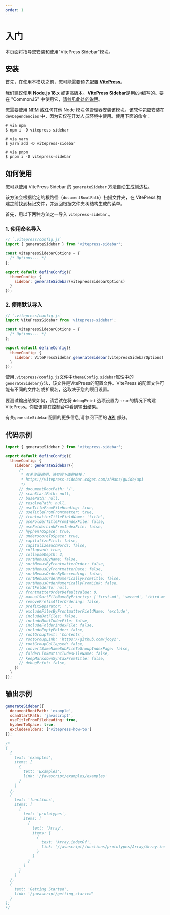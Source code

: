 ```yaml
---
order: 1
---
```


# 入门

本页面将指导您安装和使用"VitePress Sidebar"模块。

## 安装

首先，在使用本模块之前，您可能需要预先配置 **[VitePress](https://vitepress.dev)**。

我们建议使用 **Node.js 18.x** 或更高版本。**VitePress Sidebar**是用`ESM`编写的。要在 "CommonJS" 中使用它，[请参见此处的说明](/zhHans/troubleshooting/err-require-esm)。

您需要使用 [NPM](https://www.npmjs.com/package/vitepress-sidebar) 或任何其他 Node 模块包管理器安装该模块。该软件包应安装在 `devDependencies` 中，因为它仅在开发人员环境中使用。使用下面的命令：

```shell
# via npm
$ npm i -D vitepress-sidebar

# via yarn
$ yarn add -D vitepress-sidebar

# via pnpm
$ pnpm i -D vitepress-sidebar
```

## 如何使用

您可以使用 VitePress Sidebar 的 `generateSidebar` 方法自动生成侧边栏。

该方法会根据给定的根路径（`documentRootPath`）扫描文件夹，在 VitePress 构建之前找到标记文件，并返回根据文件夹树结构生成的菜单。

首先，用以下两种方法之一导入 `vitepress-sidebar` 。

### 1. 使用命名导入

```javascript
// `.vitepress/config.js`
import { generateSidebar } from 'vitepress-sidebar';

const vitepressSidebarOptions = {
  /* Options... */
};

export default defineConfig({
  themeConfig: {
    sidebar: generateSidebar(vitepressSidebarOptions)
  }
});
```

### 2. 使用默认导入

```javascript
// `.vitepress/config.js`
import VitePressSidebar from 'vitepress-sidebar';

const vitepressSidebarOptions = {
  /* Options... */
};

export default defineConfig({
  themeConfig: {
    sidebar: VitePressSidebar.generateSidebar(vitepressSidebarOptions)
  }
});
```

使用`.vitepress/config.js`文件中`themeConfig.sidebar`属性中的`generateSidebar`方法，该文件是VitePress的配置文件。VitePress 的配置文件可能有不同的文件名或扩展名，这取决于您的项目设置。

要测试输出结果如何，请尝试在将 `debugPrint` 选项设置为 `true`的情况下构建 VitePress。你应该能在控制台中看到输出结果。

有关`generateSidebar`配置的更多信息,请参阅下面的 **[API](/zhHans/guide/api)** 部分。

## 代码示例

```javascript
import { generateSidebar } from 'vitepress-sidebar';

export default defineConfig({
  themeConfig: {
    sidebar: generateSidebar({
      /*
       * 有关详细说明，请参阅下面的链接：
       * https://vitepress-sidebar.cdget.com/zhHans/guide/api
       */
      // documentRootPath: '/',
      // scanStartPath: null,
      // basePath: null,
      // resolvePath: null,
      // useTitleFromFileHeading: true,
      // useTitleFromFrontmatter: true,
      // frontmatterTitleFieldName: 'title',
      // useFolderTitleFromIndexFile: false,
      // useFolderLinkFromIndexFile: false,
      // hyphenToSpace: true,
      // underscoreToSpace: true,
      // capitalizeFirst: false,
      // capitalizeEachWords: false,
      // collapsed: true,
      // collapseDepth: 2,
      // sortMenusByName: false,
      // sortMenusByFrontmatterOrder: false,
      // sortMenusByFrontmatterDate: false,
      // sortMenusOrderByDescending: false,
      // sortMenusOrderNumericallyFromTitle: false,
      // sortMenusOrderNumericallyFromLink: false,
      // sortFolderTo: null,
      // frontmatterOrderDefaultValue: 0,
      // manualSortFileNameByPriority: ['first.md', 'second', 'third.md'],
      // removePrefixAfterOrdering: false,
      // prefixSeparator: '.',
      // excludeFilesByFrontmatterFieldName: 'exclude',
      // includeDotFiles: false,
      // includeRootIndexFile: false,
      // includeFolderIndexFile: false,
      // includeEmptyFolder: false,
      // rootGroupText: 'Contents',
      // rootGroupLink: 'https://github.com/jooy2',
      // rootGroupCollapsed: false,
      // convertSameNameSubFileToGroupIndexPage: false,
      // folderLinkNotIncludesFileName: false,
      // keepMarkdownSyntaxFromTitle: false,
      // debugPrint: false,
    })
  }
});
```

## 输出示例

```javascript
generateSidebar({
  documentRootPath: 'example',
  scanStartPath: 'javascript',
  useTitleFromFileHeading: true,
  hyphenToSpace: true,
  excludeFolders: ['vitepress-how-to']
});

/*
[
  {
    text: 'examples',
    items: [
      {
        text: 'Examples',
        link: '/javascript/examples/examples'
      }
    ]
  },
  {
    text: 'functions',
    items: [
      {
        text: 'prototypes',
        items: [
          {
            text: 'Array',
            items: [
              {
                text: 'Array.indexOf',
                link: '/javascript/functions/prototypes/Array/Array.indexOf'
              }
            ]
          }
        ]
      }
    ]
  },
  {
    text: 'Getting Started',
    link: '/javascript/getting_started'
  }
];
*/
```
